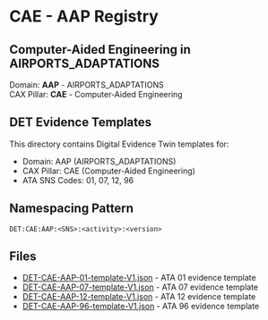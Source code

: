 # CAE - AAP Registry

## Computer-Aided Engineering in AIRPORTS_ADAPTATIONS

Domain: **AAP** - AIRPORTS_ADAPTATIONS  
CAX Pillar: **CAE** - Computer-Aided Engineering

## DET Evidence Templates

This directory contains Digital Evidence Twin templates for:
- Domain: AAP (AIRPORTS_ADAPTATIONS)
- CAX Pillar: CAE (Computer-Aided Engineering)
- ATA SNS Codes: 01, 07, 12, 96

## Namespacing Pattern
```
DET:CAE:AAP:<SNS>:<activity>:<version>
```

## Files
- [DET-CAE-AAP-01-template-V1.json](DET-CAE-AAP-01-template-V1.json) - ATA 01 evidence template
- [DET-CAE-AAP-07-template-V1.json](DET-CAE-AAP-07-template-V1.json) - ATA 07 evidence template
- [DET-CAE-AAP-12-template-V1.json](DET-CAE-AAP-12-template-V1.json) - ATA 12 evidence template
- [DET-CAE-AAP-96-template-V1.json](DET-CAE-AAP-96-template-V1.json) - ATA 96 evidence template
